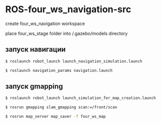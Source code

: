 # ROS-four_ws_navigation-src

create four_ws_navigation workspace  

place four_ws_stage folder into /.gazebo/models directory  

## запуск навигации

```bash
$ roslaunch robot_launch launch_navigation_simulation.launch
```

```bash
$ roslaunch navigation_params navigation.launch
```

## запуск gmapping

```bash
$ roslaunch robot_launch launch_simulation_for_map_creation.launch
```

```bash
$ rosrun gmapping slam_gmapping scan:=/front/scan
```

```bash
$ rosrun map_server map_saver -f four_ws_map
```
